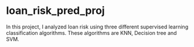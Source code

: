# loan_risk_pred_proj
In this project, I analyzed loan risk using three different supervised learning classification algorithms. These algorithms are KNN, Decision tree and SVM.
